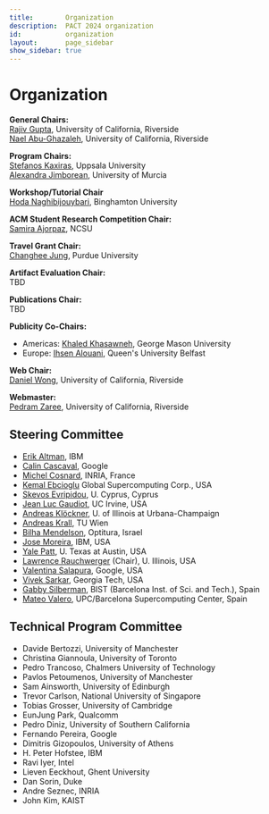 ```yaml
---
title:        Organization
description:  PACT 2024 organization
id:           organization
layout:       page_sidebar
show_sidebar: true
---
```


# Organization

**General Chairs:**<br>
[Rajiv Gupta](https://www.cs.ucr.edu/~gupta/), University of California, Riverside <br>
[Nael Abu-Ghazaleh](https://www.cs.ucr.edu/~nael/), University of California, Riverside

**Program Chairs:**<br>
[Stefanos Kaxiras](https://pages.cs.wisc.edu/~kaxiras/), Uppsala University <br>
[Alexandra Jimborean](https://webs.um.es/alexandra.jimborean/miwiki/doku.php), University of Murcia

**Workshop/Tutorial Chair**<br>
[Hoda Naghibijouybari](https://sites.google.com/a/binghamton.edu/sites/system/errors/WebspaceNotFound?path=%2Fhoda%2F), Binghamton University

**ACM Student Research Competition Chair:**<br>
[Samira Ajorpaz](https://mirbaghercom.wordpress.com/), NCSU

**Travel Grant Chair:**<br>
[Changhee Jung](https://www.cs.purdue.edu/homes/chjung/), Purdue University

**Artifact Evaluation Chair:**<br>
TBD

**Publications Chair:**<br>
TBD

**Publicity Co-Chairs:**<br>
- Americas: [Khaled Khasawneh](https://sites.google.com/view/knkhasawneh/khaled-n-khasawneh), George Mason University
- Europe: [Ihsen Alouani](https://sites.google.com/view/ihsen-alouani), Queen's University Belfast


**Web Chair:**<br>
[Daniel Wong](https://www.danielwong.org/), University of California, Riverside

**Webmaster:**<br>
[Pedram Zaree](https://pedramzaree.github.io/), University of California, Riverside



## Steering Committee

- [Erik      Altman](https://researcher.watson.ibm.com/researcher/view.php?person=us-ealtman), IBM
- [Calin     Cascaval](https://conf.researchr.org/profile/conf/calincascaval), Google
- [Michel    Cosnard](http://www-sop.inria.fr/members/Michel.Cosnard/), INRIA, France
- [Kemal     Ebcioglu](http://global-supercomputing.com/people/kemal.ebcioglu/) Global Supercomputing Corp., USA
- [Skevos    Evripidou](https://cy.linkedin.com/in/skevos-evripidou-55a7b2), U. Cyprus, Cyprus
- [Jean Luc  Gaudiot](http://pascal.eng.uci.edu/people/gaudiot.html), UC Irvine, USA
- [Andreas   Klöckner](https://andreask.cs.illinois.edu/aboutme), U. of Illinois at Urbana-Champaign
- [Andreas   Krall](https://informatics.tuwien.ac.at/people/andreas-krall), TU Wien
- [Bilha     Mendelson](https://www.linkedin.com/in/bilha-mendelson-36208a1/?originalSubdomain=il), Optitura, Israel
- [Jose      Moreira](https://researcher.watson.ibm.com/researcher/view.php?person=us-jmoreira), IBM, USA
- [Yale      Patt](http://users.ece.utexas.edu/~patt/), U. Texas at Austin, USA
- [Lawrence  Rauchwerger](https://cs.illinois.edu/about/people/all-faculty/rwerger) (Chair), U. Illinois, USA
- [Valentina Salapura](https://www.linkedin.com/in/valentina-salapura-81924a44), Google, USA
- [Vivek     Sarkar](https://vsarkar.cc.gatech.edu/), Georgia Tech, USA
- [Gabby     Silberman](https://es.linkedin.com/in/gabbysilberman), BIST (Barcelona Inst. of Sci. and Tech.), Spain
- [Mateo     Valero](https://www.bsc.es/mateo-valero), UPC/Barcelona Supercomputing Center, Spain

## Technical Program Committee
- Davide Bertozzi, University of Manchester
- Christina Giannoula, University of Toronto
- Pedro Trancoso, Chalmers University of Technology
- Pavlos Petoumenos, University of Manchester
- Sam Ainsworth, University of Edinburgh
- Trevor Carlson, National University of Singapore
- Tobias Grosser, University of Cambridge
- EunJung Park, Qualcomm 
- Pedro Diniz, University of Southern California
- Fernando Pereira, Google
- Dimitris Gizopoulos, University of Athens
- H. Peter Hofstee, IBM
- Ravi Iyer, Intel
- Lieven Eeckhout, Ghent University 
- Dan Sorin, Duke
- Andre Seznec, INRIA
- John Kim, KAIST
